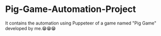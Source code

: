 # Pig-Game-Automation-Project
It contains the automation using Puppeteer of a game named "Pig Game" developed by me.😁😁😁

